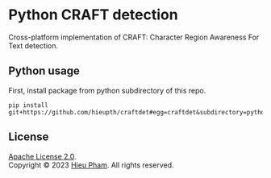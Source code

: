 # Python CRAFT detection
Cross-platform implementation of CRAFT: Character Region Awareness For Text detection.
## Python usage
First, install package from python subdirectory of this repo.
```
pip install git+https://github.com/hieupth/craftdet#egg=craftdet&subdirectory=python
```
## License
[Apache License 2.0](LICENSE).<br>
Copyright &copy; 2023 [Hieu Pham](https://github.com/hieupth). All rights reserved.